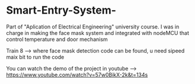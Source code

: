 # Smart-Entry-System-
Part of "Aplication of Electrical Engineering" university course. I was in charge in making the face mask system and integrated with nodeMCU that control temperature and door mechanism

Train 8 --> where face mask detection code can be found, u need sipeed maix bit to run the code

You can watch the demo of the project in youtube --> https://www.youtube.com/watch?v=57w0BikX-2k&t=134s
